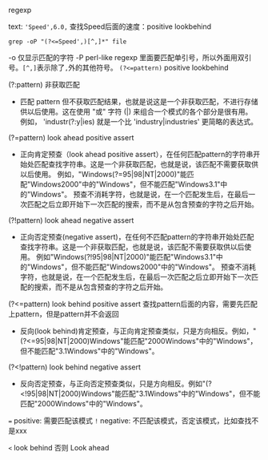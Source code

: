 regexp


text: `'Speed',6.0,`
查找Speed后面的速度：positive lookbehind
```
grep -oP "(?<=Speed',)[^,]*" file
```

-o 仅显示匹配的字符
-P perl-like regexp
里面要匹配单引号，所以外面用双引号。`[^,]`表示除了`,`外的其他符号。
`(?<=pattern)` positive lookbehind


(?:pattern) 非获取匹配
- 匹配 pattern 但不获取匹配结果，也就是说这是一个非获取匹配，不进行存储供以后使用。这在使用 "或" 字符 (|) 来组合一个模式的各个部分是很有用。
例如， 'industr(?:y|ies) 就是一个比 'industry|industries' 更简略的表达式。

(?=pattern) look ahead positive assert
- 正向肯定预查（look ahead positive assert），在任何匹配pattern的字符串开始处匹配查找字符串。这是一个非获取匹配，也就是说，该匹配不需要获取供以后使用。
例如，"Windows(?=95|98|NT|2000)"能匹配"Windows2000"中的"Windows"，但不能匹配"Windows3.1"中的"Windows"。
预查不消耗字符，也就是说，在一个匹配发生后，在最后一次匹配之后立即开始下一次匹配的搜索，而不是从包含预查的字符之后开始。

(?!pattern) look ahead negative assert
- 正向否定预查(negative assert)，在任何不匹配pattern的字符串开始处匹配查找字符串。这是一个非获取匹配，也就是说，该匹配不需要获取供以后使用。
例如"Windows(?!95|98|NT|2000)"能匹配"Windows3.1"中的"Windows"，但不能匹配"Windows2000"中的"Windows"。
预查不消耗字符，也就是说，在一个匹配发生后，在最后一次匹配之后立即开始下一次匹配的搜索，而不是从包含预查的字符之后开始。

(?<=pattern) look behind positive assert 查找pattern后面的内容，需要先匹配上pattern，但是pattern并不会返回
- 反向(look behind)肯定预查，与正向肯定预查类似，只是方向相反。例如，"(?<=95|98|NT|2000)Windows"能匹配"2000Windows"中的"Windows"，但不能匹配"3.1Windows"中的"Windows"。


(?<!pattern) look behind negative assert
- 反向否定预查，与正向否定预查类似，只是方向相反。例如"(?<!95|98|NT|2000)Windows"能匹配"3.1Windows"中的"Windows"，但不能匹配"2000Windows"中的"Windows"。

`=` positive: 需要匹配该模式
`!` negative: 不匹配该模式，否定该模式，比如查找不是xxx

`<` look behind 否则 Look ahead
